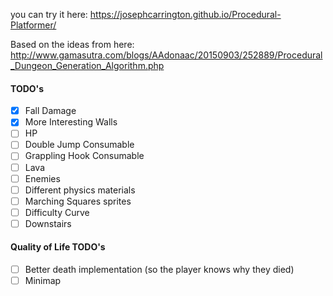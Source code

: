 you can try it here: https://josephcarrington.github.io/Procedural-Platformer/

Based on the ideas from here: http://www.gamasutra.com/blogs/AAdonaac/20150903/252889/Procedural_Dungeon_Generation_Algorithm.php

#### TODO's
- [x] Fall Damage
- [x] More Interesting Walls
- [ ] HP
- [ ] Double Jump Consumable
- [ ] Grappling Hook Consumable
- [ ] Lava
- [ ] Enemies
- [ ] Different physics materials
- [ ] Marching Squares sprites
- [ ] Difficulty Curve
- [ ] Downstairs

#### Quality of Life TODO's
- [ ] Better death implementation (so the player knows why they died)
- [ ] Minimap